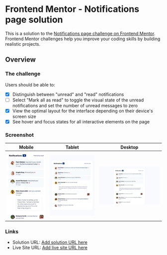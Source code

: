 # Frontend Mentor - Notifications page solution

This is a solution to the [Notifications page challenge on Frontend Mentor](https://www.frontendmentor.io/challenges/notifications-page-DqK5QAmKbC). Frontend Mentor challenges help you improve your coding skills by building realistic projects. 

## Overview

### The challenge

Users should be able to:

- [x] Distinguish between "unread" and "read" notifications
- [ ] Select "Mark all as read" to toggle the visual state of the unread notifications and set the number of unread messages to zero
- [x] View the optimal layout for the interface depending on their device's screen size
- [x] See hover and focus states for all interactive elements on the page

### Screenshot

| Mobile                            | Tablet                            | Desktop                            |
|-----------------------------------|-----------------------------------|------------------------------------|
| ![](./docs/screenshot-mobile.png) | ![](./docs/screenshot-tablet.png) | ![](./docs/screenshot-desktop.png) |

### Links

- Solution URL: [Add solution URL here](https://your-solution-url.com)
- Live Site URL: [Add live site URL here](https://your-live-site-url.com)

